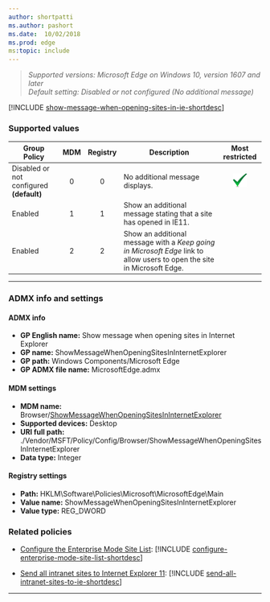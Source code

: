 ```yaml
---
author: shortpatti
ms.author: pashort
ms.date:  10/02/2018
ms.prod: edge
ms:topic: include
---
```


<!-- ## Show message when opening sites in Internet Explorer --> 

>*Supported versions: Microsoft Edge on Windows 10, version 1607 and later*  
>*Default setting:  Disabled or not configured (No additional message)*

<!-- RS5 update: add option for showing interstitial page with stay in Edge link (Koch) -->
[!INCLUDE [show-message-when-opening-sites-in-ie-shortdesc](../shortdesc/show-message-when-opening-sites-in-ie-shortdesc.md)]


### Supported values

|Group Policy  |MDM |Registry |Description |Most restricted |
|---|:---:|:---:|---|:---:|
|Disabled or not configured<br>**(default)** |0 |0 |No additional message displays. |![Most restricted value](../images/check-gn.png) |
|Enabled |1 |1 |Show an additional message stating that a site has opened in IE11. | |
|Enabled |2 |2 |Show an additional message with a _Keep going in Microsoft Edge_ link to allow users to open the site in Microsoft Edge. | |
---

### ADMX info and settings
#### ADMX info 
- **GP English name:** Show message when opening sites in Internet Explorer 
- **GP name:** ShowMessageWhenOpeningSitesInInternetExplorer
- **GP path:** Windows Components/Microsoft Edge
- **GP ADMX file name:** MicrosoftEdge.admx

#### MDM settings
- **MDM name:** Browser/[ShowMessageWhenOpeningSitesInInternetExplorer](https://docs.microsoft.com/en-us/windows/client-management/mdm/policy-csp-browser#browser-showmessagewhenopeningsitesininternetexplorer)
- **Supported devices:** Desktop
- **URI full path:** ./Vendor/MSFT/Policy/Config/Browser/ShowMessageWhenOpeningSitesInInternetExplorer
- **Data type:** Integer

#### Registry settings
- **Path:** HKLM\Software\Policies\Microsoft\MicrosoftEdge\Main
- **Value name:** ShowMessageWhenOpeningSitesInInternetExplorer
- **Value type:** REG_DWORD

### Related policies

- [Configure the Enterprise Mode Site List](../available-policies.md#configure-the-enterprise-mode-site-list): [!INCLUDE [configure-enterprise-mode-site-list-shortdesc](../shortdesc/configure-enterprise-mode-site-list-shortdesc.md)] 

- [Send all intranet sites to Internet Explorer 11](../available-policies.md#send-all-intranet-sites-to-internet-explorer-11): [!INCLUDE [send-all-intranet-sites-to-ie-shortdesc](../shortdesc/send-all-intranet-sites-to-ie-shortdesc.md)]


<hr>